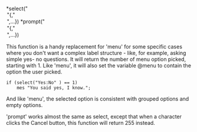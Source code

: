 *select("<option>"{,"<option>",...})
*prompt("<option>"{,"<option>",...})

This function is a handy replacement for 'menu' for some specific cases where
you don't want a complex label structure - like, for example, asking simple yes-
no questions. It will return the number of menu option picked, starting with 1.
Like 'menu', it will also set the variable @menu to contain the option the user
picked.

    if (select("Yes:No" ) == 1)
		mes "You said yes, I know.";

And like 'menu', the selected option is consistent with grouped options
and empty options.

'prompt' works almost the same as select, except that when a character clicks
the Cancel button, this function will return 255 instead.